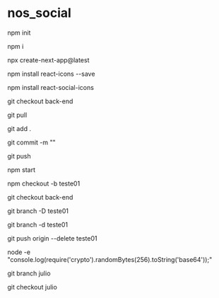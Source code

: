 # nos_social

npm init

npm i

npx create-next-app@latest

npm install react-icons --save

npm install react-social-icons

git checkout back-end

git pull

git add .

git commit -m ""

git push

npm start

npm checkout -b teste01

git checkout back-end

git branch -D teste01

git branch -d teste01

git push origin --delete teste01

node -e "console.log(require('crypto').randomBytes(256).toString('base64'));"

git branch julio

git checkout julio